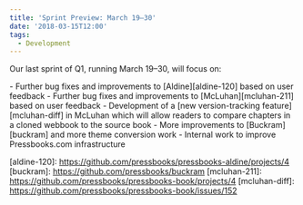 ```yaml
---
title: 'Sprint Preview: March 19–30'
date: '2018-03-15T12:00'
tags:
  - Development
---
```


Our last sprint of Q1, running March 19–30, will focus on:

\- Further bug fixes and improvements to [Aldine][aldine-120] based on user feedback -
Further bug fixes and improvements to [McLuhan][mcluhan-211] based on user feedback -
Development of a [new version-tracking feature][mcluhan-diff] in McLuhan which will allow
readers to compare chapters in a cloned webbook to the source book - More improvements to
[Buckram][buckram] and more theme conversion work - Internal work to improve
Pressbooks.com infrastructure

[aldine-120]: https://github.com/pressbooks/pressbooks-aldine/projects/4 [buckram]:
https://github.com/pressbooks/buckram [mcluhan-211]:
https://github.com/pressbooks/pressbooks-book/projects/4 [mcluhan-diff]:
https://github.com/pressbooks/pressbooks-book/issues/152
